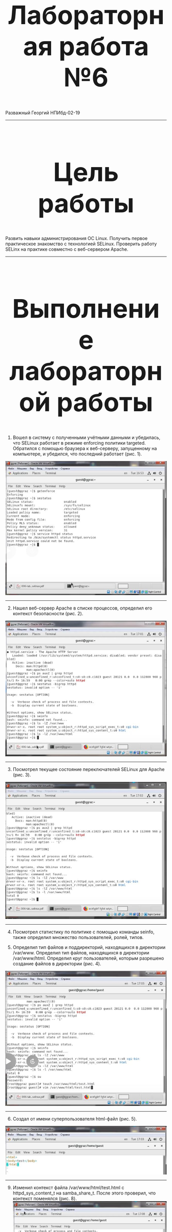 <style>
h1 {
    font-size: 80px;
    text-align: center;
}
h2 {
    font-size: 60px;
}
{
    text-align: justify;

}
section.fio {
    text-align: right;
}
</style>

# Лабораторная работа №6
<!-- _class: fio -->
Разважный Георгий
НПИбд-02-19

---
# Цель работы

Развить навыки администрирования ОС Linux. Получить первое практическое знакомство с технологией SELinux. Проверить работу SELinx на практике совместно с веб-сервером Apache.

---

# Выполнение лабораторной работы

1. Вошел в систему с полученными учётными данными и убедилась, что SELinux работает в режиме enforcing политики targeted. Обратился с помощью браузера к веб-серверу, запущенному на компьютере, и убедился, что последний работает (рис. 1).

![Рис. 1](imag/1.jpg) 

---

2. Нашел веб-сервер Apache в списке процессов, определил его контекст безопасности (рис. 2).

![Рис. 2](imag/2.jpg)

---

3. Посмотрел текущее состояние переключателей SELinux для Apache (рис. 3).

![Рис. 3](imag/3.jpg)

---

4. Посмотрел статистику по политике с помощью команды seinfo, также определил множество пользователей, ролей, типов.

5. Определил тип файлов и поддиректорий, находящихся в директории /var/www. Определил тип файлов, находящихся в директории /var/www/html. Определил круг пользователей, которым разрешено создание файлов в директории (рис. 4).

![Рис. 4](imag/4.jpg)

---

6. Создал от имени суперпользователя html-файл (рис. 5).

![Рис. 5](imag/5.jpg)

---

9. Изменил контекст файла /var/www/html/test.html с httpd_sys_content_t на samba_share_t. После этого проверил, что контекст поменялся (рис. 8).
![Рис. 8](imag/8.jpg)

---

11. Проанализировал ситуацию. Почему файл не был отображён,если права доступа позволяют читать этот файл любому пользователю? Просмотрел log-файлы веб-сервера Apache. Также просмотрите системный лог-файл. Если в системе окажутся запущенными процессы setroubleshootd и audtd, то вы также сможете увидеть ошибки, аналогичные указанным выше, в файле /var/log/audit/audit.log. Проверьте это утверждение самостоятельно (рис. 10).
![Рис. 10](imag/10.jpg)

---

15. Выполнил команду semanage port -a -t http_port_t -р tcp 81. После этого проверил список портов. Убедился, что порт 81 появился в списке (рис. 14).
![Рис. 14](imag/14.jpg)

---

17. Исправил обратно конфигурационный файл apache, вернув Listen80.
18. Удалил привязку http_port_t к 81 порту. Удалил файл /var/www/html/test.html (рис. 16).
![Рис. 16](imag/16.jpg)

---

# Выводы

Развил навыки администрирования ОС Linux. Получил первое практическое знакомство с технологией SELinux. Проверил работу SELinx на практике совместно с веб-сервером Apache.
